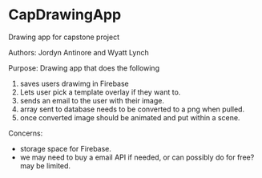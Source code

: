 # CapDrawingApp
Drawing app for capstone project

Authors: Jordyn Antinore and Wyatt Lynch

Purpose: Drawing app that does the following
  1. saves users drawimg in Firebase
  2. Lets user pick a template overlay if they want to.
  3. sends an email to the user with their image. 
  4. array sent to database needs to be converted to a png when pulled.
  4. once converted image should be animated and put within a scene. 
  
Concerns:
  - storage space for Firebase.
  - we may need to buy a email API if needed, or can possibly do for free? may be limited. 
 
